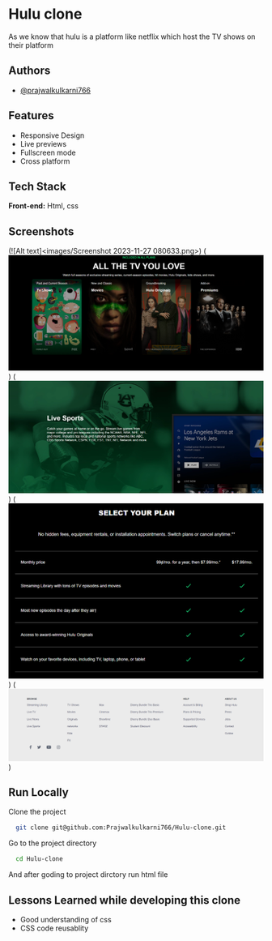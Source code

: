# Hulu clone

As we know that hulu is a platform like netflix which host the TV shows on their platform


## Authors

- [@prajwalkulkarni766](https://github.com/Prajwalkulkarni766/)


## Features

- Responsive Design
- Live previews
- Fullscreen mode
- Cross platform


## Tech Stack

**Front-end:** Html, css


## Screenshots

(![Alt text]<images/Screenshot 2023-11-27 080633.png>)
(![Alt text](<images/Screenshot 2023-11-27 080648.png>))
(![Alt text](<images/Screenshot 2023-11-27 080659.png>))
(![Alt text](<images/Screenshot 2023-11-27 080708.png>))
(![Alt text](<images/Screenshot 2023-11-27 080716.png>))


## Run Locally

Clone the project

```bash
  git clone git@github.com:Prajwalkulkarni766/Hulu-clone.git
```

Go to the project directory

```bash
  cd Hulu-clone
```

And after goding to project dirctory run html file



## Lessons Learned while developing this clone

- Good understanding of css
- CSS code reusablity
    
